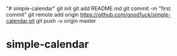 "# simple-calendar"  git init git add README.md git commit -m "first commit" git remote add origin https://github.com/good1uck/simple-calendar.git git push -u origin master
# simple-calendar
